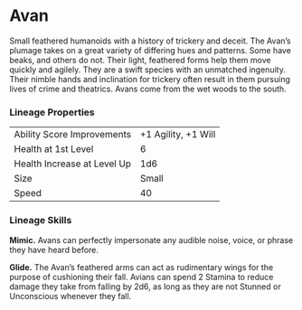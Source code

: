 # Avan

Small feathered humanoids with a history of trickery and deceit. The Avan’s plumage takes on a great variety of differing hues and patterns. Some have beaks, and others do not. Their light, feathered forms help them move quickly and agilely. They are a swift species with an unmatched ingenuity. Their nimble hands and inclination for trickery often result in them pursuing lives of crime and theatrics. Avans come from the wet woods to the south.

### Lineage Properties
|||
|-|--|
|Ability Score Improvements| +1 Agility, +1 Will |
|Health at 1st Level| 6 |
| Health Increase at Level Up | 1d6 |
| Size | Small |
| Speed | 40 |

### Lineage Skills
**Mimic.** Avans can perfectly impersonate any audible noise, voice, or phrase they have heard before.  

**Glide.** The Avan’s feathered arms can act as rudimentary wings for the purpose of cushioning their fall. Avians can spend 2 Stamina to reduce damage they take from falling by 2d6, as long as they are not Stunned or Unconscious whenever they fall.
